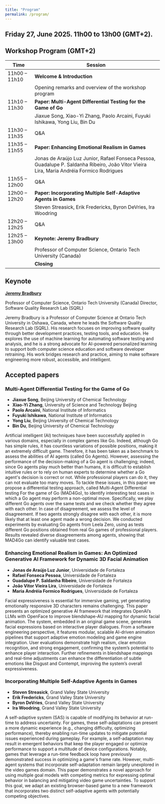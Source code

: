 ```yaml
---
title: "Program"
permalink: /program/
---
```


## Friday 27, June 2025. 11h00 to 13h00 (GMT+2). 

## Workshop Program (GMT+2)

| Time              | Session                                                                 |
|-------------------|-------------------------------------------------------------------------|
| 11h00 – 11h10     | **Welcome & Introduction**                                              |
|                   | Opening remarks and overview of the workshop program                    |
| 11h10 – 11h30     | **Paper: Multi-Agent Differential Testing for the Game of Go**          |
|                   | Jiaxue Song, Xiao-Yi Zhang, Paolo Arcaini, Fuyuki Ishikawa, Yong Liu, Bin Du |
| 11h30 – 11h35     | Q&A                                                                     |
| 11h35 – 11h55     | **Paper: Enhancing Emotional Realism in Games**                         |
|                   | Jonas de Araújo Luz Junior, Rafael Fonseca Pessoa, Guadalupe P. Saldanha Ribeiro, João Vitor Vieira Lira, Maria Andréia Formico Rodrigues |
| 11h55 – 12h00     | Q&A                                                                     |
| 12h00 – 12h20     | **Paper: Incorporating Multiple Self-Adaptive Agents in Games**         |
|                   | Steven Streasick, Erik Fredericks, Byron DeVries, Ira Woodring         |
| 12h20 – 12h25     | Q&A                                                                     |
| 12h25 – 13h00     | **Keynote: Jeremy Bradbury**                                             |
|                   | Professor of Computer Science, Ontario Tech University (Canada)         |
|  | **Closing** | 



## Keynote

**[Jeremy Bradbury](https://www.sqrlab.ca/)**

Professor of Computer Science, Ontario Tech University (Canada)
Director, Software Quality Research Lab (SQRL)

Jeremy Bradbury is a Professor of Computer Science at Ontario Tech University in Oshawa, Canada, where he leads the Software Quality Research Lab (SQRL). His research focuses on improving software quality through better development practices, testing tools, and education. He explores the use of machine learning for automating software testing and analysis, and he is a strong advocate for AI-powered personalized learning to support both computer science education and software developer retraining. His work bridges research and practice, aiming to make software engineering more robust, accessible, and intelligent.

## Accepted papers

### Multi-Agent Differential Testing for the Game of Go

- **Jiaxue Song**, Beijing University of Chemical Technology
- **Xiao-Yi Zhang**, University of Science and Technology Beijing
- **Paolo Arcaini**, National Institute of Informatics
- **Fuyuki Ishikawa**, National Institute of Informatics
- **Yong Liu**, Beijing University of Chemical Technology
- **Bin Du**, Beijing University of Chemical Technology

Artificial intelligent (AI) techniques have been successfully applied in various domains, especially in complex games like Go. Indeed, although Go has simple rules, it has countless variations of possible positions, making it an extremely difficult game. Therefore, it has been taken as a benchmark to assess the abilities of AI agents (called Go Agents). However, assessing the performance of the decision-making of a Go agent is challenging; indeed, since Go agents play much better than humans, it is difficult to establish intuitive rules or to rely on human experts to determine whether a Go agent's decision is correct or not. While professional players can do it, they can not evaluate too many moves. To tackle these issues, in this paper we propose a differential testing approach, called Multi-Agent Differential testing For the game of Go (MAD4Go), to identify interesting test cases in which a Go agent may perform a non-optimal move. Specifically, we play different Go agents over the same tests and we check whether they agree with each other. In case of disagreement, we assess the level of disagreement. If two agents strongly disagree with each other, it is more likely that at least one agent made a wrong decision. We conducted experiments by evaluating Go agents from Leela Zero, using as tests different Go positions obtained from real Go games of professional players. Results revealed diverse disagreements among agents, showing that MAD4Go can identify valuable test cases.

### Enhancing Emotional Realism in Games: An Optimized Generative AI Framework for Dynamic 3D Facial Animation

- **Jonas de Araújo Luz Junior**, Universidade de Fortaleza
- **Rafael Fonseca Pessoa**, Universidade de Fortaleza
- **Guadalupe P. Saldanha Ribeiro**, Universidade de Fortaleza
- **João Vitor Vieira Lira**, Universidade de Fortaleza
- **Maria Andréia Formico Rodrigues**, Universidade de Fortaleza

Facial expressiveness is essential for immersive gaming, yet generating emotionally responsive 3D characters remains challenging. This paper presents an optimized generative AI framework that integrates OpenAI’s LLMs with OpenFace to improve blendshape-AU mapping for dynamic facial animation. The system, embedded in an original game scene, generates facial expressions based on interactive player dialogues. From a software engineering perspective, it features modular, scalable AI-driven animation pipelines that support adaptive emotion modeling and game engine integration. User evaluations demonstrate high realism, clear emotion recognition, and strong engagement, confirming the system’s potential to enhance player interaction. Further refinements in blendshape mappings and real-time adjustments can enhance the differentiation of subtle emotions like Disgust and Contempt, improving the system’s overall expressiveness.

### Incorporating Multiple Self-Adaptive Agents in Games

- **Steven Streasick**, Grand Valley State University
- **Erik Fredericks**, Grand Valley State University
- **Byron DeVries**, Grand Valley State University
- **Ira Woodring**, Grand Valley State University

A self-adaptive system (SAS) is capable of modifying its behavior at run-time to address uncertainty. For games, these self-adaptations can present a more dynamic experience (e.g., changing difficulty, optimizing performance), thereby enabling run-time updates to mitigate potential issues experienced during gameplay. For example, a self-adaptation may result in emergent behaviors that keep the player engaged or optimize performance to support a multitude of device configurations. Notably, games that leverage a run-time feedback loop have previously demonstrated success in optimizing a game's frame rate. However, multi-agent systems that incorporate self-adaptation remain largely unexplored in the video games domain.  This paper demonstrates a novel approach for using multiple goal models with competing metrics for expressing optimal behavior in balancing and mitigating video game uncertainties. To support this goal, we adapt an existing browser-based game to a new framework that incorporates two distinct self-adaptive agents with potentially competing objectives.
